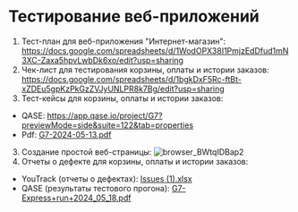 # Тестирование веб-приложений
1. Тест-план для веб-приложения "Интернет-магазин": https://docs.google.com/spreadsheets/d/1WodOPX38I1PmjzEdDfud1mN3XC-Zaxa5hpvLwbDk6xo/edit?usp=sharing
2. Чек-лист для тестирования корзины, оплаты и истории заказов: https://docs.google.com/spreadsheets/d/1bgkDxF5Rc-ftBt-xZDEu5gpKzPkGzZVJyUNLPR8k7Bg/edit?usp=sharing
3. Тест-кейсы для корзины, оплаты и истории заказов:
- QASE: https://app.qase.io/project/G7?previewMode=side&suite=122&tab=properties
- Pdf: [G7-2024-05-13.pdf](https://github.com/VikaDov/web/files/15299211/G7-2024-05-13.pdf)
3. Создание простой веб-страницы: ![browser_BWtqIDBap2](https://github.com/VikaDov/web/assets/118528449/727534ff-8dcd-4d9f-b89e-dc43575fd992)
4. Отчеты о дефекте для корзины, оплаты и истории заказов:
- YouTrack (отчеты о дефектах): [Issues (1).xlsx](https://github.com/VikaDov/web/files/15366665/Issues.1.xlsx)
- QASE (результаты тестового прогона): [G7-Express+run+2024_05_18.pdf](https://github.com/VikaDov/web/files/15366604/G7-Express%2Brun%2B2024_05_18.pdf)

